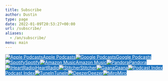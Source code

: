 ```yaml
---
title: Subscribe
author: Dustin
type: page
date: 2022-01-09T20:53:27+00:00
url: /subscribe/
aliases:
  - /an/subscribe/
menu: main
---
```

<p style="text-align: center;">
  <div id="podcast-subscribe-button-6837" class="secondline-psb-radius-style secondline-psb-alignment-none">
    <div class="secondline-psb-subscribe-inline">
      <span class="secondline-psb-subscribe-Apple-Podcasts"><a onMouseOver="this.style.color=`#ffffff`; this.style.backgroundColor=`#0f3263`" onMouseOut="this.style.color=`#ffffff`; this.style.backgroundColor=`#1e73be`" style="color:#ffffff; background-color:#1e73be" class="button podcast-subscribe-button" href="https://podcasts.apple.com/us/podcast/humanists-take-on-the-world/id530050098" target="_blank"><img class="secondline-psb-subscribe-img" src="https://htotw.com/wp-content/plugins/podcast-subscribe-buttons/assets/img/icons/Apple-Podcasts.svg" alt="Apple Podcasts" />Apple Podcasts</a></span><span class="secondline-psb-subscribe-Google-Podcasts"><a onMouseOver="this.style.color=`#ffffff`; this.style.backgroundColor=`#0f3263`" onMouseOut="this.style.color=`#ffffff`; this.style.backgroundColor=`#1e73be`" style="color:#ffffff; background-color:#1e73be" class="button podcast-subscribe-button" href="https://www.google.com/podcasts?feed=aHR0cDovL2F0aGVpc3Rub21hZHMubGlic3luLmNvbS9yc3M%3D" target="_blank"><img class="secondline-psb-subscribe-img" src="https://htotw.com/wp-content/plugins/podcast-subscribe-buttons/assets/img/icons/Google-Podcasts.png" alt="Google Podcasts" />Google Podcasts</a></span><span class="secondline-psb-subscribe-Spotify"><a onMouseOver="this.style.color=`#ffffff`; this.style.backgroundColor=`#0f3263`" onMouseOut="this.style.color=`#ffffff`; this.style.backgroundColor=`#1e73be`" style="color:#ffffff; background-color:#1e73be" class="button podcast-subscribe-button" href="https://open.spotify.com/show/3LzK2xZGike6Tc1GEMtMbr?si=LieN9SNuTpq96smuaUsH8A" target="_blank"><img class="secondline-psb-subscribe-img" src="https://htotw.com/wp-content/plugins/podcast-subscribe-buttons/assets/img/icons/Spotify.svg" alt="Spotify" />Spotify</a></span><span class="secondline-psb-subscribe-Amazon-Music"><a onMouseOver="this.style.color=`#ffffff`; this.style.backgroundColor=`#0f3263`" onMouseOut="this.style.color=`#ffffff`; this.style.backgroundColor=`#1e73be`" style="color:#ffffff; background-color:#1e73be" class="button podcast-subscribe-button" href="https://music.amazon.com/podcasts/ea0a3ce4-ada9-4cf2-8e97-f0e2a064e9c8/atheist-nomads" target="_blank"><img class="secondline-psb-subscribe-img" src="https://htotw.com/wp-content/plugins/podcast-subscribe-buttons/assets/img/icons/Amazon-Music.svg" alt="Amazon Music" />Amazon Music</a></span><span class="secondline-psb-subscribe-Pandora"><a onMouseOver="this.style.color=`#ffffff`; this.style.backgroundColor=`#0f3263`" onMouseOut="this.style.color=`#ffffff`; this.style.backgroundColor=`#1e73be`" style="color:#ffffff; background-color:#1e73be" class="button podcast-subscribe-button" href="https://www.pandora.com/podcast/atheist-nomads/PC:10122?corr=62071012&#038;part=ug" target="_blank"><img class="secondline-psb-subscribe-img" src="https://htotw.com/wp-content/plugins/podcast-subscribe-buttons/assets/img/icons/Pandora.svg" alt="Pandora" />Pandora</a></span><span class="secondline-psb-subscribe-iHeartRadio"><a onMouseOver="this.style.color=`#ffffff`; this.style.backgroundColor=`#0f3263`" onMouseOut="this.style.color=`#ffffff`; this.style.backgroundColor=`#1e73be`" style="color:#ffffff; background-color:#1e73be" class="button podcast-subscribe-button" href="https://www.iheart.com/show/263-Atheist-Nomads/" target="_blank"><img class="secondline-psb-subscribe-img" src="https://htotw.com/wp-content/plugins/podcast-subscribe-buttons/assets/img/icons/iHeartRadio.svg" alt="iHeartRadio" />iHeartRadio</a></span><span class="secondline-psb-subscribe-Stitcher"><a onMouseOver="this.style.color=`#ffffff`; this.style.backgroundColor=`#0f3263`" onMouseOut="this.style.color=`#ffffff`; this.style.backgroundColor=`#1e73be`" style="color:#ffffff; background-color:#1e73be" class="button podcast-subscribe-button" href="https://www.stitcher.com/s?fid=42371&#038;refid=stpr" target="_blank"><img class="secondline-psb-subscribe-img" src="https://htotw.com/wp-content/plugins/podcast-subscribe-buttons/assets/img/icons/Stitcher.svg" alt="Stitcher" />Stitcher</a></span><span class="secondline-psb-subscribe-Gaana"><a onMouseOver="this.style.color=`#ffffff`; this.style.backgroundColor=`#0f3263`" onMouseOut="this.style.color=`#ffffff`; this.style.backgroundColor=`#1e73be`" style="color:#ffffff; background-color:#1e73be" class="button podcast-subscribe-button" href="https://gaana.com/album/atheist-nomads-season-1" target="_blank"><img class="secondline-psb-subscribe-img" src="https://htotw.com/wp-content/plugins/podcast-subscribe-buttons/assets/img/icons/Gaana.svg" alt="Gaana" />Gaana</a></span><span class="secondline-psb-subscribe-Podcast-Index"><a onMouseOver="this.style.color=`#ffffff`; this.style.backgroundColor=`#0f3263`" onMouseOut="this.style.color=`#ffffff`; this.style.backgroundColor=`#1e73be`" style="color:#ffffff; background-color:#1e73be" class="button podcast-subscribe-button" href="https://podcastindex.org/podcast/388828" target="_blank"><img class="secondline-psb-subscribe-img" src="https://htotw.com/wp-content/plugins/podcast-subscribe-buttons/assets/img/icons/Podcast-Index.svg" alt="Podcast Index" />Podcast Index</a></span><span class="secondline-psb-subscribe-TuneIn"><a onMouseOver="this.style.color=`#ffffff`; this.style.backgroundColor=`#0f3263`" onMouseOut="this.style.color=`#ffffff`; this.style.backgroundColor=`#1e73be`" style="color:#ffffff; background-color:#1e73be" class="button podcast-subscribe-button" href="https://tunein.com/podcasts/Religion--Spirituality-Podcasts/Atheist-Nomads-p1094098/" target="_blank"><img class="secondline-psb-subscribe-img" src="https://htotw.com/wp-content/plugins/podcast-subscribe-buttons/assets/img/icons/TuneIn.png" alt="TuneIn" />TuneIn</a></span><span class="secondline-psb-subscribe-Deezer"><a onMouseOver="this.style.color=`#ffffff`; this.style.backgroundColor=`#0f3263`" onMouseOut="this.style.color=`#ffffff`; this.style.backgroundColor=`#1e73be`" style="color:#ffffff; background-color:#1e73be" class="button podcast-subscribe-button" href="https://www.deezer.com/en/show/12221" target="_blank"><img class="secondline-psb-subscribe-img" src="https://htotw.com/wp-content/plugins/podcast-subscribe-buttons/assets/img/icons/Deezer.svg" alt="Deezer" />Deezer</a></span><span class="secondline-psb-subscribe-Miro"><a onMouseOver="this.style.color=`#ffffff`; this.style.backgroundColor=`#0f3263`" onMouseOut="this.style.color=`#ffffff`; this.style.backgroundColor=`#1e73be`" style="color:#ffffff; background-color:#1e73be" class="button podcast-subscribe-button" href="http://subscribe.getmiro.com/?type=audio&#038;url1=https%3A%2F%2htotw.com%2Ffeed%2Fpodcast" target="_blank"><img class="secondline-psb-subscribe-img" src="https://htotw.com/wp-content/plugins/podcast-subscribe-buttons/assets/img/icons/Miro.png" alt="Miro" />Miro</a></span>
    </div>
  </div>
</p>